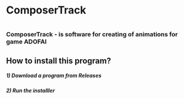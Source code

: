 <h1>ComposerTrack<h1>
<h3>ComposerTrack - is software for creating of animations for game ADOFAI</h3>
<h2>How to install this program?</h2>
<h5>1) Download a program from Releases</h5>
<h5>2) Run the installler</h5>
